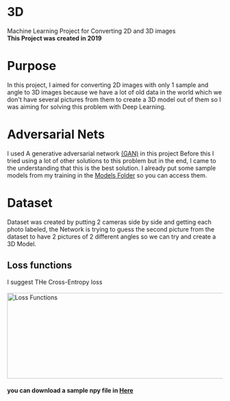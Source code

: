 # 3D
Machine Learning Project for Converting 2D and 3D images
<br>
<b>This Project was created in 2019 </b>

# Purpose
In this project, I aimed for converting 2D images with only 1 sample and angle to 3D images because we have a lot of old data in the world which we don't have several pictures from them to create a 3D model out of them so I  was aiming for solving this problem with Deep Learning.

# Adversarial Nets
I used A generative adversarial network <a href="https://en.wikipedia.org/wiki/Generative_adversarial_network">(GAN)</a> in this project Before this I tried using a lot of other solutions to this problem but in the end, I came to the understanding that this is the best solution. I already put some sample models from my training in the <a href="https://github.com/Parsa-Alemi/3D/tree/master/Models">Models Folder</a> so you can access them.
# Dataset
Dataset was created by putting 2 cameras side by side and getting each photo labeled, the Network is trying to guess the second picture from the dataset to have 2 pictures of 2 different angles so we can try and create a 3D Model. 
## Loss functions
I suggest THe Cross-Entropy loss
<br><br>
<img src="https://gombru.github.io/assets/cross_entropy_loss/intro.png" alt="Loss Functions" width="600" height="200">


#### you can download a sample npy file in <a href="https://drive.google.com/file/d/1GH0drmCPXmtvdzJIXkPHLfNZPeYYKIX7/view?usp=sharing">Here</a>
